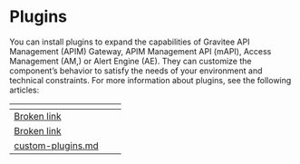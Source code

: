 # Plugins

You can install plugins to expand the capabilities of Gravitee API Management (APIM) Gateway, APIM Management API (mAPI), Access Management (AM,) or Alert Engine (AE). They can customize the component’s behavior to satisfy the needs of your environment and technical constraints. For more information about plugins, see the following articles:&#x20;

<table data-view="cards"><thead><tr><th data-type="content-ref"></th><th></th><th></th></tr></thead><tbody><tr><td><a href="broken-reference">Broken link</a></td><td></td><td></td></tr><tr><td><a href="broken-reference">Broken link</a></td><td></td><td></td></tr><tr><td><a href="custom-plugins.md">custom-plugins.md</a></td><td></td><td></td></tr></tbody></table>
